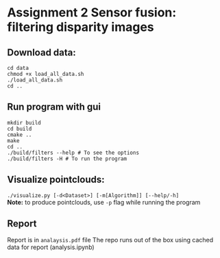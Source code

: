 # Assignment 2 Sensor fusion: filtering disparity images
## Download data:
`cd data` <br/>
`chmod +x load_all_data.sh` <br/>
`./load_all_data.sh` <br/>
`cd ..` <br/>
## Run program with gui
`mkdir build` <br/>
`cd build` <br/>
`cmake ..` <br/>
`make` <br/>
`cd ..` <br/>
`./build/filters --help # To see the options` <br/> 
`./build/filters -H # To run the program` <br/> 

## Visualize pointclouds:
`./visualize.py [-d<Dataset>] [-m[Algorithm]] [--help/-h]` <br/>
**Note:** to produce pointclouds, use `-p` flag while running the program

## Report
Report is in `analaysis.pdf` file
The repo runs out of the box using cached data for report (analysis.ipynb)